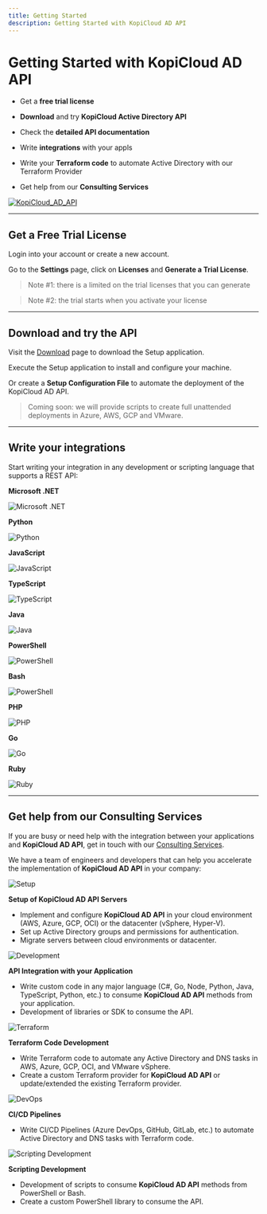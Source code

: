 ```yaml
---
title: Getting Started
description: Getting Started with KopiCloud AD API
---
```


# Getting Started with KopiCloud AD API

- Get a **free trial license**

- **Download** and try **KopiCloud Active Directory API**

- Check the **detailed API documentation**

- Write **integrations** with your appls
            
- Write your **Terraform code** to automate Active Directory with our Terraform Provider

- Get help from our **Consulting Services**

[![KopiCloud_AD_API](https://img.shields.io/badge/kopiCloud_ad-v1.0+-blueviolet.svg)](https://www.kopicloud-ad-api.com)

----

## Get a Free Trial License

Login into your account or create a new account.

Go to the **Settings** page, click on **Licenses** and **Generate a Trial License**.

> Note #1: there is a limited on the trial licenses that you can generate

> Note #2: the trial starts when you activate your license

----

## Download and try the API

Visit the [Download](https://www.kopicloud-ad-api.com/download) page to download the Setup application.

Execute the Setup application to install and configure your machine.

Or create a **Setup Configuration File** to automate the deployment of the KopiCloud AD API.

> Coming soon: we will provide scripts to create full unattended deployments in Azure, AWS, GCP and VMware.

----

## Write your integrations

Start writing your integration in any development or scripting language that supports a REST API:

**Microsoft .NET**

![Microsoft .NET](https://www.kopicloud-ad-api.com/images/development/dotnet.png)

**Python**

![Python](https://www.kopicloud-ad-api.com/images/development/python.png)

**JavaScript**

![JavaScript](https://www.kopicloud-ad-api.com/images/development/javascript.png)

**TypeScript**

![TypeScript](https://www.kopicloud-ad-api.com/images/development/typescript.png)

**Java**

![Java](https://www.kopicloud-ad-api.com/images/development/java.png)

**PowerShell**

![PowerShell](https://www.kopicloud-ad-api.com/images/development/powershell.png)

**Bash**

![PowerShell](https://www.kopicloud-ad-api.com/images/development/bash.png)

**PHP**

![PHP](https://www.kopicloud-ad-api.com/images/development/php.png)

**Go**

![Go](https://www.kopicloud-ad-api.com/images/development/golang.png)
                
**Ruby**

![Ruby](https://www.kopicloud-ad-api.com/images/development/ruby.png)

----

## Get help from our Consulting Services

If you are busy or need help with the integration between your applications and **KopiCloud AD API**, get in touch with our [Consulting Services](https://www.kopicloud-ad-api.com/consulting).

 We have a team of engineers and developers that can help you accelerate the implementation of **KopiCloud AD API** in your company:
    
![Setup](https://www.kopicloud-ad-api.com/images/consulting/server.png)

**Setup of KopiCloud AD API Servers**

- Implement and configure **KopiCloud AD API** in your cloud environment (AWS, Azure, GCP, OCI) or the datacenter (vSphere, Hyper-V).
- Set up Active Directory groups and permissions for authentication.
- Migrate servers between cloud environments or datacenter.


![Development](https://www.kopicloud-ad-api.com/images/consulting/development.png)

**API Integration with your Application**

- Write custom code in any major language (C#, Go, Node, Python, Java, TypeScript, Python, etc.) to consume **KopiCloud AD API** methods from your application.
- Development of libraries or SDK to consume the API.


![Terraform](https://www.kopicloud-ad-api.com/images/consulting/terraform.png)

**Terraform Code Development**

- Write Terraform code to automate any Active Directory and DNS tasks in AWS, Azure, GCP, OCI, and VMware vSphere.
- Create a custom Terraform provider for **KopiCloud AD API** or update/extended the existing Terraform provider.


![DevOps](https://www.kopicloud-ad-api.com/images/consulting/devops.png)

**CI/CD Pipelines**

- Write CI/CD Pipelines (Azure DevOps, GitHub, GitLab, etc.) to automate Active Directory and DNS tasks with Terraform code.

![Scripting Development](https://www.kopicloud-ad-api.com/images/consulting/command.png)

**Scripting Development**

- Development of scripts to consume **KopiCloud AD API** methods from PowerShell or Bash.
- Create a custom PowerShell library to consume the API.
